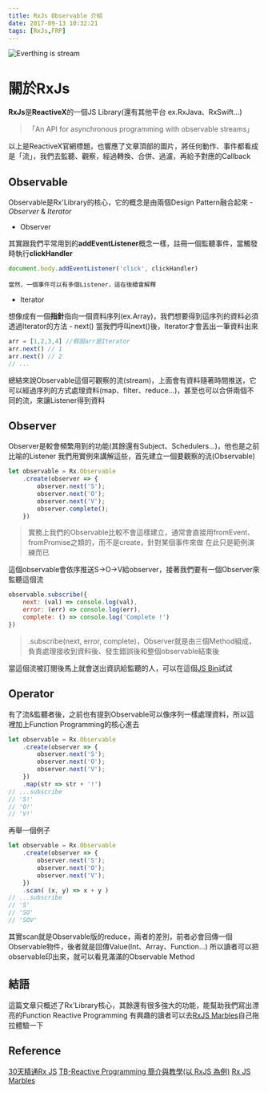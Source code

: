```yaml
---
title: RxJs Observable 介紹
date: 2017-09-13 10:32:21
tags: [RxJs,FRP]
---
```

![Everthing is stream](https://cdn-images-1.medium.com/max/1600/1*j-SOtxql-Sqmvj0i0TWqMg.jpeg "截自Medium")

# 關於RxJs

**RxJs**是**ReactiveX**的一個JS Library(還有其他平台 ex.RxJava、RxSwift...)
>「An API for asynchronous programming with observable streams」

以上是ReactiveX官網標題，也響應了文章頂部的圖片，將任何動作、事件都看成是「流」，我們去監聽、觀察，經過轉換、合併、過濾，再給予對應的Callback

## Observable

Observable是Rx'Library的核心，它的概念是由兩個Design Pattern融合起來 - *Observer* & *Iterator*

* Observer

其實跟我們平常用到的**addEventListener**概念一樣，註冊一個監聽事件，當觸發時執行**clickHandler**

``` javascript
document.body.addEventListener('click', clickHandler)
```

    當然，一個事件可以有多個Listener，這在後續會解釋

* Iterator

想像成有一個**指針**指向一個資料序列(ex.Array)，我們想要得到這序列的資料必須透過Iterator的方法 - next()
當我們呼叫next()後，Iterator才會丟出一筆資料出來

``` javascript
arr = [1,2,3,4] //假設arr是Iterator
arr.next() // 1
arr.next() // 2
// ...
```

總結來說Observable這個可觀察的流(stream)，上面會有資料隨著時間推送，它可以經過序列的方式處理資料(map、filter、reduce...)，甚至也可以合併兩個不同的流，來讓Listener得到資料

## Observer

Observer是較會頻繁用到的功能(其餘還有Subject、Schedulers...)，他也是之前比喻的Listener
我們用實例來講解這些，首先建立一個要觀察的流(Observable)

``` javascript
let observable = Rx.Observable
    .create(observer => {
        observer.next('S');
        observer.next('O');
        observer.next('V');
        observer.complete();
    })
```

>實務上我們的Observable比較不會這樣建立，通常會直接用fromEvent、fromPromise之類的，而不是create，針對某個事件來做
>在此只是範例演練而已

這個observable會依序推送S->O->V給observer，接著我們要有一個Observer來監聽這個流

``` javascript
observable.subscribe({
    next: (val) => console.log(val),
    error: (err) => console.log(err),
    complete: () => console.log('Complete !')
})
```

>.subscribe(next, error, complete)，Observer就是由三個Method組成，負責處理接收到資料後、發生錯誤後和整個observable結束後

當這個流被訂閱後馬上就會送出資訊給監聽的人，可以在這個[JS Bin](https://jsbin.com/ceragiwogo/edit?js,console)試試

## Operator

有了流&監聽者後，之前也有提到Observable可以像序列一樣處理資料，所以這裡加上Function Programming的核心進去

``` javascript
let observable = Rx.Observable
    .create(observer => {
        observer.next('S');
        observer.next('O');
        observer.next('V');
    })
    .map(str => str + '!')
// ...subscribe
// 'S!'
// 'O!'
// 'V!'
```

再舉一個例子

``` javascript
let observable = Rx.Observable
    .create(observer => {
        observer.next('S');
        observer.next('O');
        observer.next('V');
    })
    .scan( (x, y) => x + y )
// ...subscribe
// 'S'
// 'SO'
// 'SOV'
```

其實scan就是Observable版的reduce，兩者的差別，前者必會回傳一個Observable物件，後者就是回傳Value(Int、Array、Function...)
所以讀者可以把observable印出來，就可以看見滿滿的Observable Method

## 結語

這篇文章只概述了Rx'Library核心，其餘還有很多強大的功能，能幫助我們寫出漂亮的Function Reactive Programming
有興趣的讀者可以去[RxJS Marbles](http://rxmarbles.com)自己拖拉體驗一下

## Reference

[30天精通Rx JS](http://ithelp.ithome.com.tw/articles/10186104)
[TB-Reactive Programming 簡介與教學(以 RxJS 為例)](http://blog.techbridge.cc/2016/05/28/reactive-programming-intro-by-rxjs/)
[Rx JS Marbles](http://rxmarbles.com)